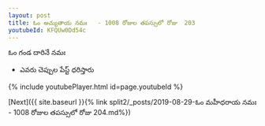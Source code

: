 ```yaml
---
layout: post
title: ఓం అచ్యుతాయ నమః   - 1008 రోజుల తపస్సులో రోజు  203
youtubeId: KFQUw0Dd54c
---
```

 
 
 ఓం గండ దారినే నమః  
 
 -  ఎవరు చెప్పుల పేస్ట్ ధరిస్తారు 
 
  
 
  
 
 
 
 
 
 


{% include youtubePlayer.html id=page.youtubeId %}
 
[Next]({{ site.baseurl }}{% link  split2/_posts/2019-08-29-ఓం మహీధరాయ నమః   - 1008 రోజుల తపస్సులో రోజు  204.md%})
 
